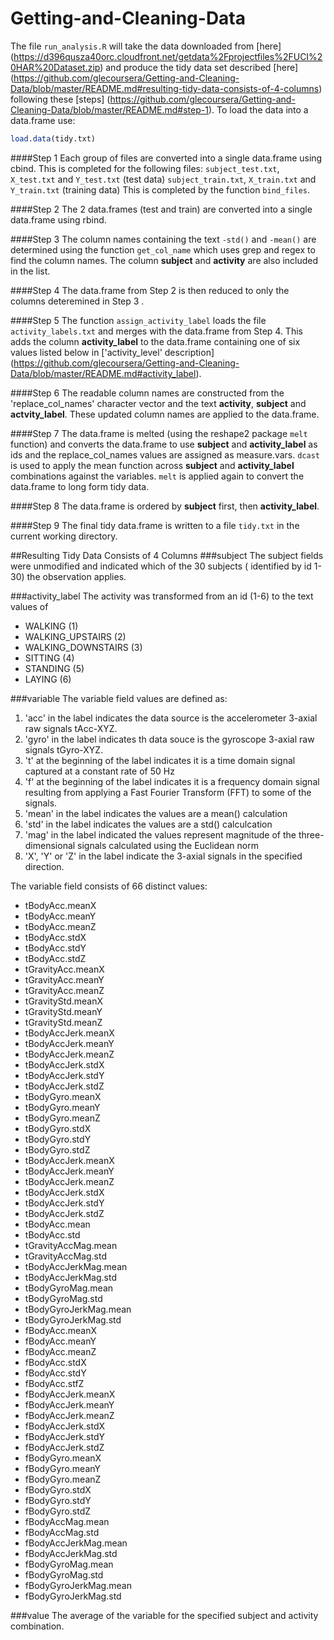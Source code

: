Getting-and-Cleaning-Data
=========================

The file `run_analysis.R` will take the data downloaded from [here] (https://d396qusza40orc.cloudfront.net/getdata%2Fprojectfiles%2FUCI%20HAR%20Dataset.zip) and produce the tidy data set described [here] (https://github.com/glecoursera/Getting-and-Cleaning-Data/blob/master/README.md#resulting-tidy-data-consists-of-4-columns) following these [steps] (https://github.com/glecoursera/Getting-and-Cleaning-Data/blob/master/README.md#step-1).  To load the data into a data.frame use:

```R
load.data(tidy.txt)
```

####Step 1
Each group of files are converted into a single data.frame using cbind.  This is completed for the following files:
`subject_test.txt`, `X_test.txt` and `Y_test.txt` (test data)
`subject_train.txt`, `X_train.txt` and `Y_train.txt` (training data)
This is completed by the function `bind_files`.

####Step 2
The 2 data.frames (test and train) are converted into a single data.frame using rbind.

####Step 3 
The column names containing the text `-std()` and `-mean()` are determined using the function `get_col_name` which uses grep and regex to find the column names.  The column **subject** and **activity** are also included in the list.

####Step 4
The data.frame from Step 2 is then reduced to only the columns deteremined in Step 3 .

####Step 5
The function `assign_activity_label` loads the file `activity_labels.txt` and merges with the data.frame from Step 4.  This adds the column **activity_label** to the data.frame containing one of six values listed below in ['activity_level' description] (https://github.com/glecoursera/Getting-and-Cleaning-Data/blob/master/README.md#activity_label).

####Step 6
The readable column names are constructed from the 'replace_col_names' character vector and the text **activity**, **subject** and **actvity_label**.  These updated column names are applied to the data.frame.

####Step 7
The data.frame is melted (using the reshape2 package `melt` function) and converts the data.frame to use **subject** and **activity_label** as ids and the replace_col_names values are assigned as measure.vars.  `dcast` is used to apply the mean function across **subject** and **activity_label** combinations against the variables.  `melt` is applied again to convert the data.frame to long form tidy data.

####Step 8 
The data.frame is ordered by **subject** first, then **activity_label**.

####Step 9
The final tidy data.frame is written to a file `tidy.txt` in the current working directory.

##Resulting Tidy Data Consists of 4 Columns
###subject
The subject fields were unmodified and indicated which of the 30 subjects ( identified by id 1-30) the observation applies.

###activity_label
The activity was transformed from an id (1-6) to the text values of 
- WALKING (1)
- WALKING_UPSTAIRS (2)
- WALKING_DOWNSTAIRS (3)
- SITTING (4)
- STANDING (5)
- LAYING (6)

###variable
The variable field values are defined as:

1. 'acc' in the label indicates the data source is the accelerometer 3-axial raw signals tAcc-XYZ.
2. 'gyro' in the label indicates th data souce is the gyroscope 3-axial raw signals tGyro-XYZ.
3. 't' at the beginning of the label indicates it is a time domain signal captured at a constant rate of 50 Hz
4. 'f' at the beginning of the label indicates it is a frequency domain signal resulting from applying a Fast Fourier Transform (FFT) to some of the signals.
5. 'mean' in the label indicates the values are a mean() calculation
6. 'std' in the label indicates the values are a std() calculcation
7. 'mag' in the label indicated the values represent magnitude of the three-dimensional signals calculated using the Euclidean norm
8. 'X', 'Y' or 'Z' in the label indicate the 3-axial signals in the specified direction.

The variable field consists of 66 distinct values:
- tBodyAcc.meanX
- tBodyAcc.meanY
- tBodyAcc.meanZ
- tBodyAcc.stdX
- tBodyAcc.stdY
- tBodyAcc.stdZ
- tGravityAcc.meanX
- tGravityAcc.meanY
- tGravityAcc.meanZ
- tGravityStd.meanX
- tGravityStd.meanY
- tGravityStd.meanZ
- tBodyAccJerk.meanX
- tBodyAccJerk.meanY
- tBodyAccJerk.meanZ
- tBodyAccJerk.stdX
- tBodyAccJerk.stdY
- tBodyAccJerk.stdZ
- tBodyGyro.meanX
- tBodyGyro.meanY
- tBodyGyro.meanZ
- tBodyGyro.stdX
- tBodyGyro.stdY
- tBodyGyro.stdZ
- tBodyAccJerk.meanX
- tBodyAccJerk.meanY
- tBodyAccJerk.meanZ
- tBodyAccJerk.stdX
- tBodyAccJerk.stdY
- tBodyAccJerk.stdZ
- tBodyAcc.mean
- tBodyAcc.std
- tGravityAccMag.mean
- tGravityAccMag.std
- tBodyAccJerkMag.mean
- tBodyAccJerkMag.std
- tBodyGyroMag.mean
- tBodyGyroMag.std
- tBodyGyroJerkMag.mean
- tBodyGyroJerkMag.std
- fBodyAcc.meanX
- fBodyAcc.meanY
- fBodyAcc.meanZ
- fBodyAcc.stdX
- fBodyAcc.stdY
- fBodyAcc.stfZ
- fBodyAccJerk.meanX
- fBodyAccJerk.meanY
- fBodyAccJerk.meanZ
- fBodyAccJerk.stdX
- fBodyAccJerk.stdY
- fBodyAccJerk.stdZ
- fBodyGyro.meanX
- fBodyGyro.meanY
- fBodyGyro.meanZ
- fBodyGyro.stdX
- fBodyGyro.stdY
- fBodyGyro.stdZ
- fBodyAccMag.mean
- fBodyAccMag.std
- fBodyAccJerkMag.mean
- fBodyAccJerkMag.std
- fBodyGyroMag.mean
- fBodyGyroMag.std
- fBodyGyroJerkMag.mean
- fBodyGyroJerkMag.std

###value
The average of the variable for the specified subject and activity combination.
